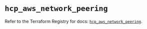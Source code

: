 # `hcp_aws_network_peering`

Refer to the Terraform Registry for docs: [`hcp_aws_network_peering`](https://registry.terraform.io/providers/hashicorp/hcp/0.100.0/docs/resources/aws_network_peering).
